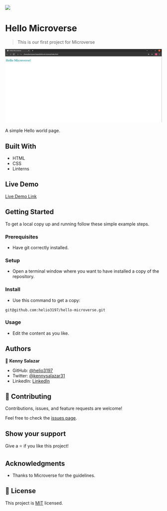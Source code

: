 ![](https://img.shields.io/badge/Microverse-blueviolet)

# Hello Microverse

> This is our first project for Microverse

![screenshot](./screenshot.png)

A simple Hello world page.

## Built With

- HTML
- CSS
- Linterns

## Live Demo

[Live Demo Link](https://helio3197.github.io/hello-microverse)


## Getting Started

To get a local copy up and running follow these simple example steps.

### Prerequisites

- Have git correctly installed.

### Setup

- Open a terminal window where you want to have installed a copy of the repository.

### Install

- Use this command to get a copy:
```
git@github.com:helio3197/hello-microverse.git
```
### Usage

- Edit the content as you like.


## Authors

👤 **Kenny Salazar**

- GitHub: [@helio3197](https://github.com/helio3197)
- Twitter: [@kennysalazar31](https://twitter.com/kennysalazar31)
- LinkedIn: [LinkedIn](https://linkedin.com/in/kenny-salazar-1a1687110)


## 🤝 Contributing

Contributions, issues, and feature requests are welcome!

Feel free to check the [issues page](../../issues/).

## Show your support

Give a ⭐️ if you like this project!

## Acknowledgments

- Thanks to Microverse for the guidelines.


## 📝 License

This project is [MIT](./MIT.md) licensed.
